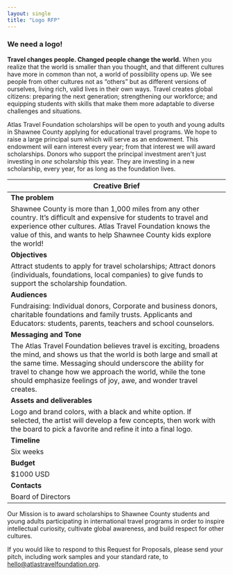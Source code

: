 ```yaml
---
layout: single
title: "Logo RFP"
---
```


### We need a logo!


**Travel changes people. Changed people change the world.** When you realize that the world is smaller than you thought, and that different cultures have more in common than not, a world of possibility opens up. We see people from other cultures not as “others” but as different versions of ourselves, living rich, valid lives in their own ways. Travel creates global citizens: preparing the next generation; strengthening our workforce; and equipping students with skills that make them more adaptable to diverse challenges and situations.

Atlas Travel Foundation scholarships will be open to youth and young adults in Shawnee County applying for educational travel programs. We hope to raise a large principal sum which will serve as an endowment. This endowment will earn interest every year; from that interest we will award scholarships. Donors who support the principal investment aren't just investing in _one_ scholarship this year. They are investing in a new scholarship, every year, for as long as the foundation lives.  


| Creative Brief |
| ------         |
| **The problem** |
| Shawnee County is more than 1,000 miles from any other country. It’s difficult and expensive for students to travel and experience other cultures. Atlas Travel Foundation knows the value of this, and wants to help Shawnee County kids explore the world!|
| **Objectives** |
| Attract students to apply for travel scholarships; Attract donors (individuals, foundations, local companies) to give funds to support the scholarship foundation. |
| **Audiences** |
| Fundraising: Individual donors, Corporate and business donors, charitable foundations and family trusts. Applicants and Educators: students, parents, teachers and school counselors. |
| **Messaging and Tone** |
| The Atlas Travel Foundation believes travel is exciting, broadens the mind, and shows us that the world is both large and small at the same time.  Messaging should underscore the ability for travel to change how we approach the world, while the tone should emphasize feelings of joy, awe, and wonder travel creates. |
| **Assets and deliverables** |
| Logo and brand colors, with a black and white option. If selected, the artist will develop a few concepts, then work with the board to pick a favorite and refine it into a final logo. |
| **Timeline** |
| Six weeks |
| **Budget** |
| $1000 USD |
| **Contacts** |
| Board of Directors |

Our Mission is to award scholarships to Shawnee County students and young adults participating in international travel programs in order to inspire intellectual curiosity, cultivate global awareness, and build respect for other cultures. 

If you would like to respond to this Request for Proposals, please send your pitch, including work samples and your standard rate, to hello@atlastravelfoundation.org. 
